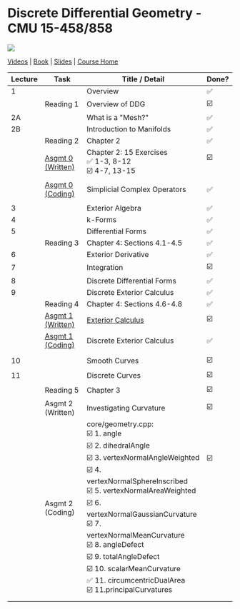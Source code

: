 # Discrete Differential Geometry - CMU 15-458/858

![](https://brickisland.net/DDGSpring2021/wp-content/uploads/2019/01/cropped-cropped-header.png)

[Videos](https://www.youtube.com/playlist?list=PL9_jI1bdZmz0hIrNCMQW1YmZysAiIYSSS) | [Book](http://www.cs.cmu.edu/~kmcrane/Projects/DDG/paper.pdf) | [Slides](https://github.com/andy1li/cmu-ddg/tree/main/slides) | [Course Home](http://geometry.cs.cmu.edu/ddg)

| Lecture | Task                                                         | Title / Detail                                               | Done?                                                        |
| ------- | ------------------------------------------------------------ | ------------------------------------------------------------ | ------------------------------------------------------------ |
| 1       |                                                              | Overview                                                     | ✅                                                            |
|         | Reading 1                                                    | Overview of DDG                                              | ☑️                                                            |
| 2A      |                                                              | What is a "Mesh?"                                            | ✅                                                            |
| 2B      |                                                              | Introduction to Manifolds                                    | ✅                                                            |
|         | Reading 2                                                    | Chapter 2                                                    | ✅                                                            |
|         | [Asgmt 0 (Written)](https://github.com/andy1li/cmu-ddg/blob/main/exercises/0_exercises.md) | Chapter 2: 15 Exercises<br />✅ 1-3, 8-12 <br />☑️ 4-7, 13-15  | ☑️<br /><br />                                                |
|         | [Asgmt 0 (Coding)](https://github.com/andy1li/cmu-ddg/blob/main/solution/0-simplicial-complex-operators.cpp) | Simplicial Complex Operators                                 | ✅                                                            |
|         |                                                              |                                                              |                                                              |
| 3       |                                                              | Exterior Algebra                                             | ✅                                                            |
| 4       |                                                              | k-Forms                                                      | ✅                                                            |
| 5       |                                                              | Differential Forms                                           | ✅                                                            |
|         | Reading 3                                                    | Chapter 4: Sections 4.1-4.5                                  | ✅                                                            |
| 6       |                                                              | Exterior Derivative                                          | ✅                                                            |
| 7       |                                                              | Integration                                                  | ☑️                                                            |
| 8       |                                                              | Discrete Differential Forms                                  | ✅                                                            |
| 9       |                                                              | Discrete Exterior Calculus                                   | ✅                                                            |
|         | Reading 4                                                    | Chapter 4: Sections 4.6-4.8                                  | ✅                                                            |
|         | [Asgmt 1 (Written)](https://github.com/andy1li/cmu-ddg/blob/main/exercises/1_exercises.md) | [Exterior Calculus](https://brickisland.net/DDGSpring2021/wp-content/uploads/2021/03/A1_Written_ExteriorCalculus.pdf) | ☑️                                                            |
|         | [Asgmt 1 (Coding)](https://github.com/andy1li/cmu-ddg/blob/main/solution/1-discrete-exterior-calculus.cpp) | Discrete Exterior Calculus                                   | ✅                                                            |
|         |                                                              |                                                              |                                                              |
| 10      |                                                              | Smooth Curves                                                | ☑️                                                            |
| 11      |                                                              | Discrete Curves                                              | ☑️                                                            |
|         | Reading 5                                                    | Chapter 3                                                    | ☑️                                                            |
|         | Asgmt 2 (Written)                                            | Investigating Curvature                                      | ☑️                                                            |
|         | Asgmt 2 (Coding)                                             | core/geometry.cpp: <br />☑️ 1. angle<br />☑️ 2. dihedralAngle<br />☑️ 3. vertexNormalAngleWeighted<br />☑️ 4. vertexNormalSphereInscribed<br />☑️ 5. vertexNormalAreaWeighted<br />☑️ 6. vertexNormalGaussianCurvature<br />☑️ 7. vertexNormalMeanCurvature<br />☑️ 8. angleDefect<br />☑️ 9. totalAngleDefect<br />☑️ 10. scalarMeanCurvature<br />✅ 11. circumcentricDualArea<br />☑️ 11.principalCurvatures | ☑️<br /><br /><br /><br /><br /><br /><br /><br /><br /><br /><br /><br /> |
|         |                                                              |                                                              |                                                              |

